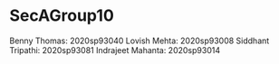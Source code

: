 # SecAGroup10
Benny Thomas: 2020sp93040
Lovish Mehta: 2020sp93008
Siddhant Tripathi: 2020sp93081
Indrajeet Mahanta: 2020sp93014

